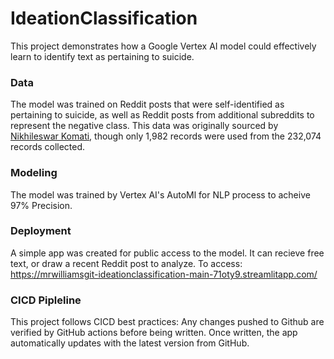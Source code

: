 # IdeationClassification
This project demonstrates how a Google Vertex AI model could effectively learn to identify text as pertaining to suicide.

### Data
The model was trained on Reddit posts that were self-identified as pertaining to suicide, as well as Reddit posts from additional subreddits to represent the negative class. This data was originally sourced by [Nikhileswar Komati](https://www.kaggle.com/datasets/nikhileswarkomati/suicide-watch?resource=download), though only 1,982 records were used from the 232,074 records collected.

### Modeling
The model was trained by Vertex AI's AutoMl for NLP process to acheive 97% Precision.

### Deployment
A simple app was created for public access to the model. It can recieve free text, or draw a recent Reddit post to analyze.
To access: https://mrwilliamsgit-ideationclassification-main-71oty9.streamlitapp.com/

### CICD Pipleline
This project follows CICD best practices: Any changes pushed to Github are verified by GitHub actions before being written. Once written, the app automatically updates with the latest version from GitHub.



